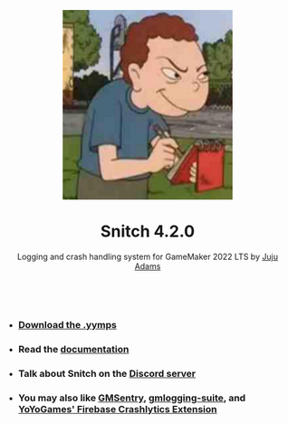 <p align="center"><img src="https://raw.githubusercontent.com/JujuAdams/Snitch/master/LOGO.png" style="display:block; margin:auto; width:300px"></p>

<h1 align="center">Snitch 4.2.0</h1>

<p align="center">Logging and crash handling system for GameMaker 2022 LTS by <a href="https://www.jujuadams.com/" target="_blank">Juju Adams</a></p>

&nbsp;

&nbsp;

- ### [Download the .yymps](https://github.com/JujuAdams/Snitch/releases/)
- ### Read the [documentation](http://jujuadams.github.io/Snitch)
- ### Talk about Snitch on the [Discord server](https://discord.gg/8krYCqr)
- ### You may also like [GMSentry](https://marketplace.yoyogames.com/assets/7917/gmsentry), [gmlogging-suite](https://github.com/meseta/gmlogging-suite), and [YoYoGames' Firebase Crashlytics Extension](https://marketplace.yoyogames.com/assets/10448/firebase-crashlytics-ext)
